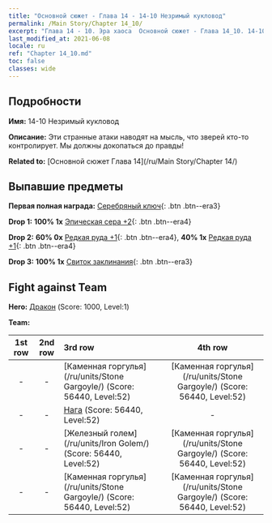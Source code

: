 ```yaml
---
title: "Основной сюжет - Глава 14 - 14-10 Незримый кукловод"
permalink: /Main Story/Chapter 14_10/
excerpt: "Глава 14 - 10. Эра хаоса  Основной сюжет - Глава 14_10. 14-10 Незримый кукловод"
last_modified_at: 2021-06-08
locale: ru
ref: "Chapter 14_10.md"
toc: false
classes: wide
---
```


## Подробности

 **Имя:** 14-10 Незримый кукловод

 **Описание:** Эти странные атаки наводят на мысль, что зверей кто-то контролирует. Мы должны докопаться до правды!

 **Related to:** [Основной сюжет Глава 14](/ru/Main Story/Chapter 14/)

## Выпавшие предметы

 **Первая полная награда:** [Серебряный ключ](/ItemsRU/con_693/){: .btn .btn--era3}

 **Drop 1:** **100% 1x** [Эпическая сера +2](/ItemsRU/mat_50/){: .btn .btn--era4}

 **Drop 2:** **60% 0x** [Редкая руда +1](/ItemsRU/mat_40/){: .btn .btn--era4}, **40% 1x** [Редкая руда +1](/ItemsRU/mat_40/){: .btn .btn--era4}

 **Drop 3:** **100% 1x** [Свиток заклинания](/ItemsRU/con_694/){: .btn .btn--era3}


## Fight against Team
 **Hero:** [Дракон](/ru/heroes/Dracon/) (Score: 1000, Level:1)

 **Team:**


  | 1st row | 2nd row | 3rd row | 4th row |
  |:----:|:----:|:----|:----:|
  | - | - | [Каменная горгулья](/ru/units/Stone Gargoyle/) (Score: 56440, Level:52)  | [Каменная горгулья](/ru/units/Stone Gargoyle/) (Score: 56440, Level:52)  |
  | - | - | [Нага](/ru/units/Naga/) (Score: 56440, Level:52)  | - |
  | - | - | [Железный голем](/ru/units/Iron Golem/) (Score: 56440, Level:52)  | [Каменная горгулья](/ru/units/Stone Gargoyle/) (Score: 56440, Level:52)  |
  | - | - | [Каменная горгулья](/ru/units/Stone Gargoyle/) (Score: 56440, Level:52)  | [Каменная горгулья](/ru/units/Stone Gargoyle/) (Score: 56440, Level:52)  |


